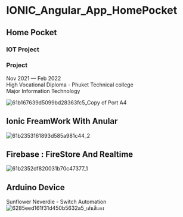 # IONIC_Angular_App_HomePocket
## Home Pocket
### IOT Project
### Project
Nov 2021 — Feb 2022 <br>
High Vocational Diploma - Phuket Technical college  <br>
Major Information Technology  

![61b167639d5099bd28363fc5_Copy of Port A4](https://github.com/DreaMxickZ/IONIC-Angular-App-HomePocket/assets/53443605/9ae8a311-63b4-4310-b2ab-e8d8644d86fd)


## Ionic FreamWork  With Anular
![61b2353161893d585a981c44_2](https://github.com/DreaMxickZ/IONIC-Angular-App-HomePocket/assets/53443605/728000a6-2370-4d34-8dc0-43d64f668a0e)

## Firebase : FireStore And Realtime
![61b2352df820031b70c47377_1](https://github.com/DreaMxickZ/IONIC-Angular-App-HomePocket/assets/53443605/c2beef8f-ae2a-4d7f-8009-1bbe2a5c3771)


## Arduino Device 

Sunflower Neverdie - Switch Automation
![6285eed161f31d450b5632a5_เส้นสีแดง](https://github.com/DreaMxickZ/IONIC-Angular-App-HomePocket/assets/53443605/d7c7922c-1808-4c38-a131-9a14934fcb9e)


